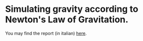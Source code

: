 # Simulating gravity according to Newton's Law of Gravitation.
You may find the report (in italian) [here](https://github.com/NexganGH/gravity_simulator/blob/master/docs/main.pdf).